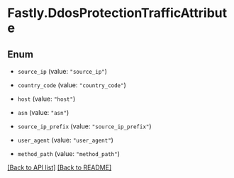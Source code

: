 # Fastly.DdosProtectionTrafficAttribute

## Enum


* `source_ip` (value: `"source_ip"`)

* `country_code` (value: `"country_code"`)

* `host` (value: `"host"`)

* `asn` (value: `"asn"`)

* `source_ip_prefix` (value: `"source_ip_prefix"`)

* `user_agent` (value: `"user_agent"`)

* `method_path` (value: `"method_path"`)



[[Back to API list]](../../README.md#endpoints) [[Back to README]](../../README.md)
